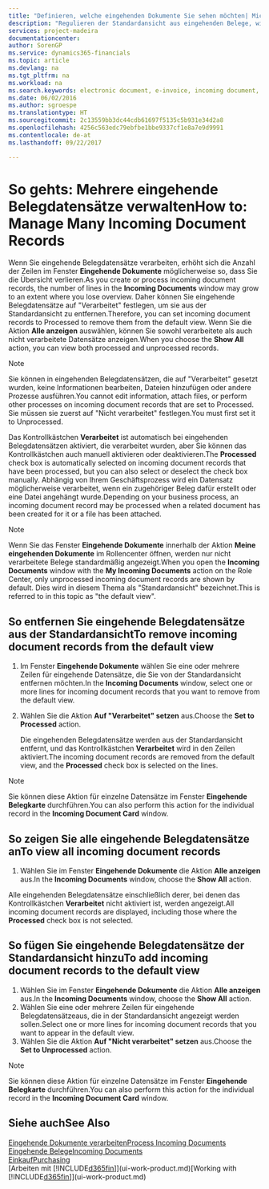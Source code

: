 ```yaml
---
title: "Definieren, welche eingehenden Dokumente Sie sehen möchten| Microsoft Docs"
description: "Regulieren der Standardansicht aus eingehenden Belege, wie Erechnungen, um die Übersicht verarbeiteten und nicht verarbeiteten Datensätzen zu verbessern."
services: project-madeira
documentationcenter: 
author: SorenGP
ms.service: dynamics365-financials
ms.topic: article
ms.devlang: na
ms.tgt_pltfrm: na
ms.workload: na
ms.search.keywords: electronic document, e-invoice, incoming document, OCR, ecommerce, document exchange, import invoice
ms.date: 06/02/2016
ms.author: sgroespe
ms.translationtype: HT
ms.sourcegitcommit: 2c13559bb3dc44cdb61697f5135c5b931e34d2a8
ms.openlocfilehash: 4256c563edc79ebfbe1bbe9337cf1e8a7e9d9991
ms.contentlocale: de-at
ms.lasthandoff: 09/22/2017

---
```

# <a name="how-to-manage-many-incoming-document-records"></a><span data-ttu-id="49341-103">So gehts: Mehrere eingehende Belegdatensätze verwalten</span><span class="sxs-lookup"><span data-stu-id="49341-103">How to: Manage Many Incoming Document Records</span></span>
<span data-ttu-id="49341-104">Wenn Sie eingehende Belegdatensätze verarbeiten, erhöht sich die Anzahl der Zeilen im Fenster **Eingehende Dokumente** möglicherweise so, dass Sie die Übersicht verlieren.</span><span class="sxs-lookup"><span data-stu-id="49341-104">As you create or process incoming document records, the number of lines in the **Incoming Documents** window may grow to an extent where you lose overview.</span></span> <span data-ttu-id="49341-105">Daher können Sie eingehende Belegdatensätze auf "Verarbeitet" festlegen, um sie aus der Standardansicht zu entfernen.</span><span class="sxs-lookup"><span data-stu-id="49341-105">Therefore, you can set incoming document records to Processed to remove them from the default view.</span></span> <span data-ttu-id="49341-106">Wenn Sie die Aktion **Alle anzeigen** auswählen, können Sie sowohl verarbeitete als auch nicht verarbeitete Datensätze anzeigen.</span><span class="sxs-lookup"><span data-stu-id="49341-106">When you choose the **Show All** action, you can view both processed and unprocessed records.</span></span>

> [!NOTE]  
>   <span data-ttu-id="49341-107">Sie können in eingehenden Belegdatensätzen, die auf "Verarbeitet" gesetzt wurden, keine Informationen bearbeiten, Dateien hinzufügen oder andere Prozesse ausführen.</span><span class="sxs-lookup"><span data-stu-id="49341-107">You cannot edit information, attach files, or perform other processes on incoming document records that are set to Processed.</span></span> <span data-ttu-id="49341-108">Sie müssen sie zuerst auf "Nicht verarbeitet" festlegen.</span><span class="sxs-lookup"><span data-stu-id="49341-108">You must first set it to Unprocessed.</span></span>

<span data-ttu-id="49341-109">Das Kontrollkästchen **Verarbeitet** ist automatisch bei eingehenden Belegdatensätzen aktiviert, die verarbeitet wurden, aber Sie können das Kontrollkästchen auch manuell aktivieren oder deaktivieren.</span><span class="sxs-lookup"><span data-stu-id="49341-109">The **Processed** check box is automatically selected on incoming document records that have been processed, but you can also select or deselect the check box manually.</span></span> <span data-ttu-id="49341-110">Abhängig von Ihrem Geschäftsprozess wird ein Datensatz möglicherweise verarbeitet, wenn ein zugehöriger Beleg dafür erstellt oder eine Datei angehängt wurde.</span><span class="sxs-lookup"><span data-stu-id="49341-110">Depending on your business process, an incoming document record may be processed when a related document has been created for it or a file has been attached.</span></span>

> [!NOTE]  
>   <span data-ttu-id="49341-111">Wenn Sie das Fenster **Eingehende Dokumente** innerhalb der Aktion **Meine eingehenden Dokumente** im Rollencenter öffnen, werden nur nicht verarbeitete Belege standardmäßig angezeigt.</span><span class="sxs-lookup"><span data-stu-id="49341-111">When you open the **Incoming Documents** window with the **My Incoming Documents** action on the Role Center, only unprocessed incoming document records are shown by default.</span></span> <span data-ttu-id="49341-112">Dies wird in diesem Thema als "Standardansicht" bezeichnet.</span><span class="sxs-lookup"><span data-stu-id="49341-112">This is referred to in this topic as "the default view".</span></span>

## <a name="to-remove-incoming-document-records-from-the-default-view"></a><span data-ttu-id="49341-113">So entfernen Sie eingehende Belegdatensätze aus der Standardansicht</span><span class="sxs-lookup"><span data-stu-id="49341-113">To remove incoming document records from the default view</span></span>
1. <span data-ttu-id="49341-114">Im Fenster **Eingehende Dokumente** wählen Sie eine oder mehrere Zeilen für eingehende Datensätze, die Sie von der Standardansicht entfernen möchten.</span><span class="sxs-lookup"><span data-stu-id="49341-114">In the **Incoming Documents** window, select one or more lines for incoming document records that you want to remove from the default view.</span></span>
2. <span data-ttu-id="49341-115">Wählen Sie die Aktion **Auf "Verarbeitet" setzen** aus.</span><span class="sxs-lookup"><span data-stu-id="49341-115">Choose the **Set to Processed** action.</span></span>

    <span data-ttu-id="49341-116">Die eingehenden Belegdatensätze werden aus der Standardansicht entfernt, und das Kontrollkästchen **Verarbeitet** wird in den Zeilen aktiviert.</span><span class="sxs-lookup"><span data-stu-id="49341-116">The incoming document records are removed from the default view, and the **Processed** check box is selected on the lines.</span></span>

> [!NOTE]  
>   <span data-ttu-id="49341-117">Sie können diese Aktion für einzelne Datensätze im Fenster **Eingehende Belegkarte** durchführen.</span><span class="sxs-lookup"><span data-stu-id="49341-117">You can also perform this action for the individual record in the **Incoming Document Card** window.</span></span>

## <a name="to-view-all-incoming-document-records"></a><span data-ttu-id="49341-118">So zeigen Sie alle eingehende Belegdatensätze an</span><span class="sxs-lookup"><span data-stu-id="49341-118">To view all incoming document records</span></span>
1. <span data-ttu-id="49341-119">Wählen Sie im Fenster **Eingehende Dokumente** die Aktion **Alle anzeigen** aus.</span><span class="sxs-lookup"><span data-stu-id="49341-119">In the **Incoming Documents** window, choose the **Show All** action.</span></span>

<span data-ttu-id="49341-120">Alle eingehenden Belegdatensätze einschließlich derer, bei denen das Kontrollkästchen **Verarbeitet** nicht aktiviert ist, werden angezeigt.</span><span class="sxs-lookup"><span data-stu-id="49341-120">All incoming document records are displayed, including those where the **Processed** check box is not selected.</span></span>

## <a name="to-add-incoming-document-records-to-the-default-view"></a><span data-ttu-id="49341-121">So fügen Sie eingehende Belegdatensätze der Standardansicht hinzu</span><span class="sxs-lookup"><span data-stu-id="49341-121">To add incoming document records to the default view</span></span>
1. <span data-ttu-id="49341-122">Wählen Sie im Fenster **Eingehende Dokumente** die Aktion **Alle anzeigen** aus.</span><span class="sxs-lookup"><span data-stu-id="49341-122">In the **Incoming Documents** window, choose the **Show All** action.</span></span>
2. <span data-ttu-id="49341-123">Wählen Sie eine oder mehrere Zeilen für eingehende Belegdatensätzeaus, die in der Standardansicht angezeigt werden sollen.</span><span class="sxs-lookup"><span data-stu-id="49341-123">Select one or more lines for incoming document records that you want to appear in the default view.</span></span>
3. <span data-ttu-id="49341-124">Wählen Sie die Aktion **Auf "Nicht verarbeitet" setzen** aus.</span><span class="sxs-lookup"><span data-stu-id="49341-124">Choose the **Set to Unprocessed** action.</span></span>  

> [!NOTE]  
>   <span data-ttu-id="49341-125">Sie können diese Aktion für einzelne Datensätze im Fenster **Eingehende Belegkarte** durchführen.</span><span class="sxs-lookup"><span data-stu-id="49341-125">You can also perform this action for the individual record in the **Incoming Document Card** window.</span></span>

## <a name="see-also"></a><span data-ttu-id="49341-126">Siehe auch</span><span class="sxs-lookup"><span data-stu-id="49341-126">See Also</span></span>
[<span data-ttu-id="49341-127">Eingehende Dokumente verarbeiten</span><span class="sxs-lookup"><span data-stu-id="49341-127">Process Incoming Documents</span></span>](across-process-income-documents.md)  
[<span data-ttu-id="49341-128">Eingehende Belege</span><span class="sxs-lookup"><span data-stu-id="49341-128">Incoming Documents</span></span>](across-income-documents.md)  
[<span data-ttu-id="49341-129">Einkauf</span><span class="sxs-lookup"><span data-stu-id="49341-129">Purchasing</span></span>](purchasing-manage-purchasing.md)  
<span data-ttu-id="49341-130">[Arbeiten mit [!INCLUDE[d365fin](includes/d365fin_md.md)]](ui-work-product.md)</span><span class="sxs-lookup"><span data-stu-id="49341-130">[Working with [!INCLUDE[d365fin](includes/d365fin_md.md)]](ui-work-product.md)</span></span>


